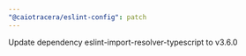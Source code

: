 ```yaml
---
"@caiotracera/eslint-config": patch
---
```


Update dependency eslint-import-resolver-typescript to v3.6.0

